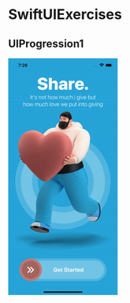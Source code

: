 # SwiftUIExercises

## UIProgression1

![bounceModelBottom](https://github.com/megaganjotsingh/SwiftUIExercises/blob/main/UIProgression1/Gif/UIProgression.gif)

